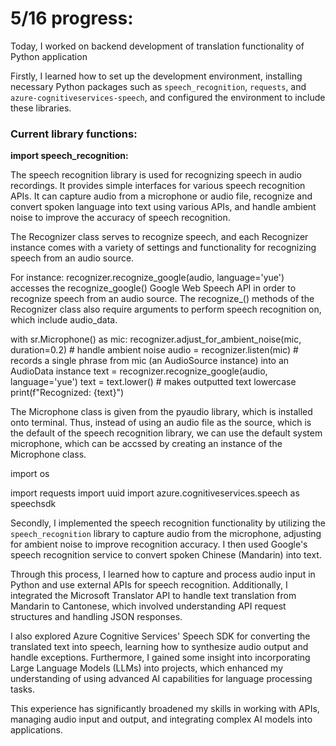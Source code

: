 # 5/16 progress:

Today, I worked on backend development of translation functionality of Python application

Firstly, I learned how to set up the development environment, installing necessary Python packages 
such as `speech_recognition`, `requests`, and `azure-cognitiveservices-speech`, and configured the 
environment to include these libraries. 

### **Current library functions:**

**import speech_recognition:**

The speech recognition library is used for recognizing speech in audio recordings. It provides simple interfaces for various speech recognition APIs. It can capture audio from a microphone or audio file, recognize and convert spoken language into text using various APIs, and handle ambient noise to improve the accuracy of speech recognition. 

The Recognizer class serves to recognize speech, and each Recognizer instance comes with a variety of settings and functionality for recognizing speech from an audio source. 

For instance: 
recognizer.recognize_google(audio, language='yue') accesses the recognize_google() Google Web Speech API in order to recognize speech from an audio source. The recognize_() methods of the Recognizer class also require arguments to perform speech recognition on, which include audio_data.

with sr.Microphone() as mic: 
            recognizer.adjust_for_ambient_noise(mic, duration=0.2) # handle ambient noise
            audio = recognizer.listen(mic) # records a single phrase from mic (an AudioSource instance) into an AudioData instance
            text = recognizer.recognize_google(audio, language='yue') 
            text = text.lower() # makes outputted text lowercase
            print(f"Recognized: {text}")
            
The Microphone class is given from the pyaudio library, which is installed onto terminal. Thus, instead of using an audio file as the source, which is the default of the speech recognition library, we can use the default system microphone, which can be accssed by creating an instance of the Microphone class. 



import os




import requests
import uuid
import azure.cognitiveservices.speech as speechsdk



Secondly, I implemented the speech recognition functionality by utilizing the `speech_recognition` 
library to capture audio from the microphone, adjusting for ambient noise to improve recognition accuracy. 
I then used Google's speech recognition service to convert spoken Chinese (Mandarin) into text. 

Through this process, I learned how to capture and process audio input in Python and use external APIs for 
speech recognition. Additionally, I integrated the Microsoft Translator API to handle text translation from 
Mandarin to Cantonese, which involved understanding API request structures and handling JSON responses. 

I also explored Azure Cognitive Services' Speech SDK for converting the translated text into speech, learning how to
synthesize audio output and handle exceptions. Furthermore, I gained some insight into incorporating Large 
Language Models (LLMs) into projects, which enhanced my understanding of using advanced AI capabilities for
language processing tasks. 

This experience has significantly broadened my skills in working with APIs, managing 
audio input and output, and integrating complex AI models into applications.
